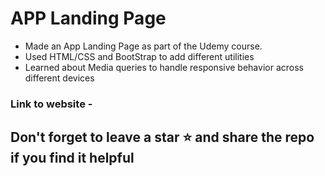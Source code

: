# APP Landing Page

- Made an App Landing Page as part of the Udemy course.
- Used HTML/CSS and BootStrap to add different utilities
- Learned about Media queries to handle responsive behavior across different devices

### Link to website - 

## Don't forget to leave a star  :star:  and share the repo if you find it helpful
